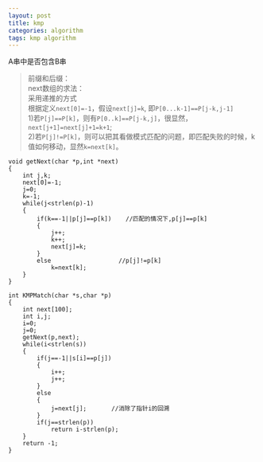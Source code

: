 ```yaml
---
layout: post
title: kmp
categories: algorithm
tags: kmp algorithm
---
```


A串中是否包含B串
  
>前缀和后缀：  
>next数组的求法：  
>采用递推的方式  
>根据定义`next[0]=-1`，假设`next[j]=k`, 即`P[0...k-1]==P[j-k,j-1]`  
1)若`P[j]==P[k]`，则有`P[0..k]==P[j-k,j]`，很显然，`next[j+1]=next[j]+1=k+1`;  
2)若`P[j]!=P[k]`，则可以把其看做模式匹配的问题，即匹配失败的时候，k值如何移动，显然`k=next[k]`。
 
	void getNext(char *p,int *next)
	{
	    int j,k;
	    next[0]=-1;
	    j=0;
	    k=-1;
	    while(j<strlen(p)-1)
	    {
	        if(k==-1||p[j]==p[k])    //匹配的情况下,p[j]==p[k]
	        {
	            j++;
	            k++;
	            next[j]=k;
	        }
	        else                   //p[j]!=p[k]
	            k=next[k];
	    }
	}
	 
	int KMPMatch(char *s,char *p)
	{
	    int next[100];
	    int i,j;
	    i=0;
	    j=0;
	    getNext(p,next);
	    while(i<strlen(s))
	    {
	        if(j==-1||s[i]==p[j])
	        {
	            i++;
	            j++;
	        }
	        else
	        {
	            j=next[j];       //消除了指针i的回溯
	        }
	        if(j==strlen(p))
	            return i-strlen(p);
	    }
	    return -1;
	}
